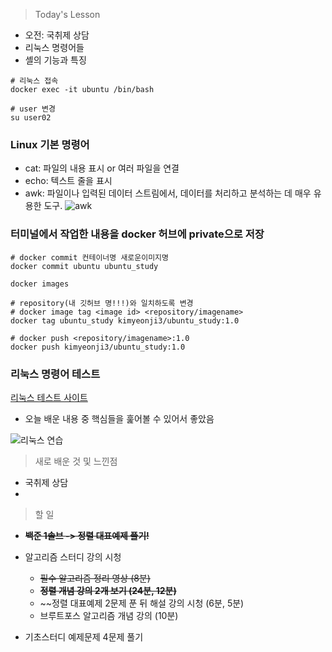 >Today's Lesson
- 오전: 국취제 상담
- 리눅스 명령어들
- 셸의 기능과 특징


```
# 리눅스 접속
docker exec -it ubuntu /bin/bash

# user 변경
su user02
```

### Linux 기본 명령어
- cat: 파일의 내용 표시 or 여러 파일을 연결
- echo: 텍스트 줄을 표시
- awk: 파일이나 입력된 데이터 스트림에서, 데이터를 처리하고 분석하는 데 매우 유용한 도구.
![awk](https://github.com/user-attachments/assets/3332a630-0908-4055-b383-6fafe50cc9ca)



### 터미널에서 작업한 내용을 docker 허브에 private으로 저장
```
# docker commit 컨테이너명 새로운이미지명
docker commit ubuntu ubuntu_study

docker images

# repository(내 깃허브 명!!!)와 일치하도록 변경
# docker image tag <image id> <repository/imagename>
docker tag ubuntu_study kimyeonji3/ubuntu_study:1.0

# docker push <repository/imagename>:1.0
docker push kimyeonji3/ubuntu_study:1.0
```

### 리눅스 명령어 테스트
[리눅스 테스트 사이트](https://cmdchallenge.com/#/last_lines)
- 오늘 배운 내용 중 핵심들을 훑어볼 수 있어서 좋았음

![리눅스 연습](https://github.com/user-attachments/assets/6cb9f4af-b187-44d8-8d2c-8b4f5b3400ef)


>새로 배운 것 및 느낀점
- 국취제 상담
- 


>할 일
- ~~**백준 1솔브 -> 정렬 대표예제 풀기!**~~
- 알고리즘 스터디 강의 시청
  - ~~필수 알고리즘 정리 영상 (8분)~~
  - ~~**정렬 개념 강의 2개 보기 (24분, 12분)**~~
  - ~~정렬 대표예제 2문제 푼 뒤 해설 강의 시청 (6분, 5분)
  - 브루트포스 알고리즘 개념 강의 (10분)

- 기초스터디 예제문제 4문제 풀기
